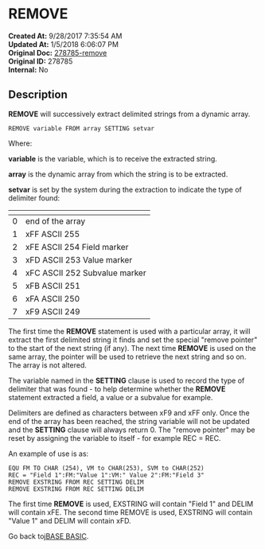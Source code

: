 # REMOVE

**Created At:** 9/28/2017 7:35:54 AM  
**Updated At:** 1/5/2018 6:06:07 PM  
**Original Doc:** [278785-remove](https://docs.jbase.com/36868-jbase-basic/278785-remove)  
**Original ID:** 278785  
**Internal:** No  

## Description

**REMOVE** will successively extract delimited strings from a dynamic array.

```
REMOVE variable FROM array SETTING setvar
```

Where:

**variable** is the variable, which is to receive the extracted string.

**array** is the dynamic array from which the string is to be extracted.

**setvar** is set by the system during the extraction to indicate the type of delimiter found:

| <!----> | <!----> |
| --- | --- |
| 0 | end of the array |
| 1 | xFF ASCII 255 |
| 2 | xFE ASCII 254 Field marker |
| 3 | xFD ASCII 253 Value marker |
| 4 | xFC ASCII 252 Subvalue marker |
| 5 | xFB ASCII 251 |
| 6 | xFA ASCII 250 |
| 7 | xF9 ASCII 249 |

The first time the **REMOVE** statement is used with a particular array, it will extract the first delimited string it finds and set the special "remove pointer" to the start of the next string (if any). The next time **REMOVE** is used on the same array, the pointer will be used to retrieve the next string and so on. The array is not altered.

The variable named in the **SETTING** clause is used to record the type of delimiter that was found - to help determine whether the **REMOVE** statement extracted a field, a value or a subvalue for example.

Delimiters are defined as characters between xF9 and xFF only. Once the end of the array has been reached, the string variable will not be updated and the **SETTING** clause will always return 0. The "remove pointer" may be reset by assigning the variable to itself - for example REC = REC.

An example of use is as:

```
EQU FM TO CHAR (254), VM to CHAR(253), SVM to CHAR(252)
REC = "Field 1":FM:"Value 1":VM:" Value 2":FM:"Field 3"
REMOVE EXSTRING FROM REC SETTING DELIM
REMOVE EXSTRING FROM REC SETTING DELIM
```

The first time **REMOVE** is used, EXSTRING will contain "Field 1" and DELIM will contain xFE. The second time REMOVE is used, EXSTRING will contain "Value 1" and DELIM will contain xFD.

Go back to[jBASE BASIC](./../jbase-basic-programmers-reference-guide).

